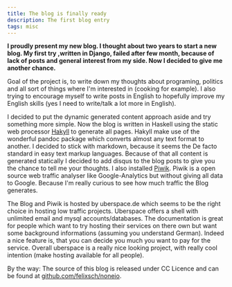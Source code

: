 ```yaml
---
title: The blog is finally ready
description: The first blog entry
tags: misc
---
```


**I proudly present my new blog. I thought about two years to start a new blog. My first try
,written in Django, failed after few month, because of lack of posts and general interest from my side.
Now I decided to give me another chance.**

Goal of the project is, to write down my thoughts about programing, politics and all sort of things where I\'m interested in (cooking for example). I also trying to encourage myself to write posts in English to hopefully improve my English skills (yes I need to write/talk a lot more in English).

I decided to put the dynamic generated content approach aside and try something more simple. Now the blog is written in Haskell using the static web processor [Hakyll](http://jaspervdj.be/hakyll/) to generate all pages. Hakyll make use of the wonderful pandoc package which converts almost any text format to another. I decided to stick with markdown, because it seems the De facto standard in easy text markup languages.
Because of that all content is generated statically I decided to add disqus to the blog posts to give you the chance to tell me your thoughts. I also installed [Piwik](http://piwik.org). Piwik is a open source web traffic analyser like Google-Analytics but without giving all data to Google. Because I\'m really curious to see how much traffic the Blog generates.

The Blog and Piwik is hosted by uberspace.de which seems to be the right choice in hosting low traffic projects. Uberspace offers a shell with unlimited email and mysql accounts/databases. The documentation is great for people which want to try hosting their services on there own but want some background informations (assuming you understand German). Indeed a nice feature is, that you can decide you much you want to pay for the service. Overall uberspace is a really nice looking project, with really cool intention (make hosting available for all people).


By the way: The source of this blog is released under CC Licence and can be found at [github.com/felixsch/noneio](http://github.com/felixsch/noneio).





